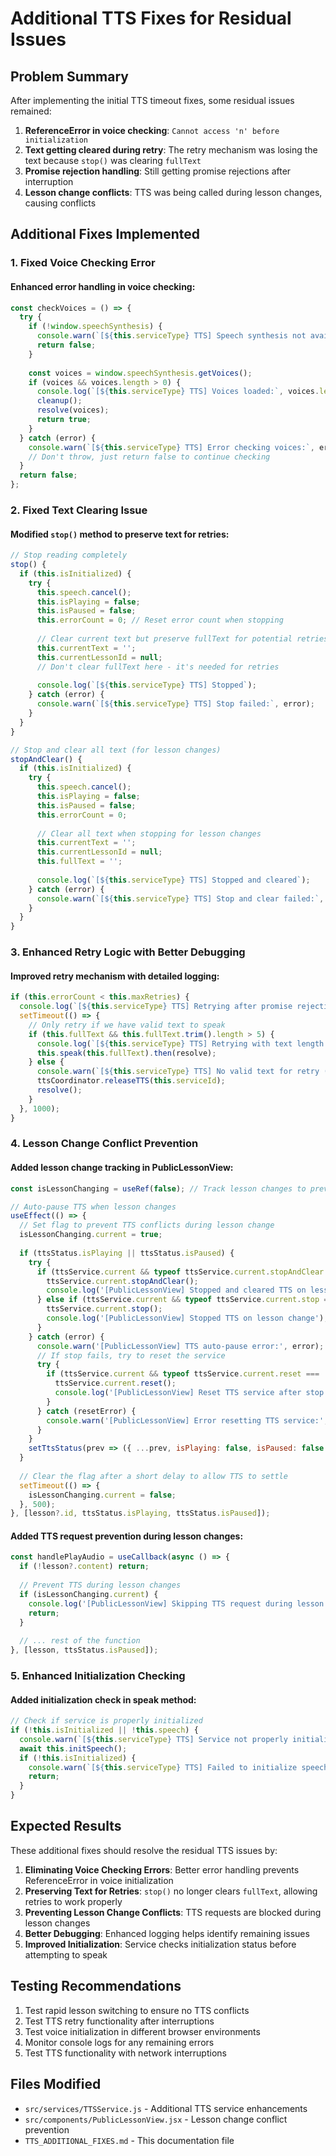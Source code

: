 # Additional TTS Fixes for Residual Issues

## Problem Summary
After implementing the initial TTS timeout fixes, some residual issues remained:

1. **ReferenceError in voice checking**: `Cannot access 'n' before initialization`
2. **Text getting cleared during retry**: The retry mechanism was losing the text because `stop()` was clearing `fullText`
3. **Promise rejection handling**: Still getting promise rejections after interruption
4. **Lesson change conflicts**: TTS was being called during lesson changes, causing conflicts

## Additional Fixes Implemented

### 1. Fixed Voice Checking Error

#### Enhanced error handling in voice checking:
```javascript
const checkVoices = () => {
  try {
    if (!window.speechSynthesis) {
      console.warn(`[${this.serviceType} TTS] Speech synthesis not available`);
      return false;
    }
    
    const voices = window.speechSynthesis.getVoices();
    if (voices && voices.length > 0) {
      console.log(`[${this.serviceType} TTS] Voices loaded:`, voices.length);
      cleanup();
      resolve(voices);
      return true;
    }
  } catch (error) {
    console.warn(`[${this.serviceType} TTS] Error checking voices:`, error);
    // Don't throw, just return false to continue checking
  }
  return false;
};
```

### 2. Fixed Text Clearing Issue

#### Modified `stop()` method to preserve text for retries:
```javascript
// Stop reading completely
stop() {
  if (this.isInitialized) {
    try {
      this.speech.cancel();
      this.isPlaying = false;
      this.isPaused = false;
      this.errorCount = 0; // Reset error count when stopping
      
      // Clear current text but preserve fullText for potential retries
      this.currentText = '';
      this.currentLessonId = null;
      // Don't clear fullText here - it's needed for retries
      
      console.log(`[${this.serviceType} TTS] Stopped`);
    } catch (error) {
      console.warn(`[${this.serviceType} TTS] Stop failed:`, error);
    }
  }
}

// Stop and clear all text (for lesson changes)
stopAndClear() {
  if (this.isInitialized) {
    try {
      this.speech.cancel();
      this.isPlaying = false;
      this.isPaused = false;
      this.errorCount = 0;
      
      // Clear all text when stopping for lesson changes
      this.currentText = '';
      this.currentLessonId = null;
      this.fullText = '';
      
      console.log(`[${this.serviceType} TTS] Stopped and cleared`);
    } catch (error) {
      console.warn(`[${this.serviceType} TTS] Stop and clear failed:`, error);
    }
  }
}
```

### 3. Enhanced Retry Logic with Better Debugging

#### Improved retry mechanism with detailed logging:
```javascript
if (this.errorCount < this.maxRetries) {
  console.log(`[${this.serviceType} TTS] Retrying after promise rejection... (${this.errorCount}/${this.maxRetries})`);
  setTimeout(() => {
    // Only retry if we have valid text to speak
    if (this.fullText && this.fullText.trim().length > 5) {
      console.log(`[${this.serviceType} TTS] Retrying with text length: ${this.fullText.trim().length}`);
      this.speak(this.fullText).then(resolve);
    } else {
      console.warn(`[${this.serviceType} TTS] No valid text for retry (fullText: ${this.fullText ? this.fullText.length : 'undefined'}), resolving gracefully`);
      ttsCoordinator.releaseTTS(this.serviceId);
      resolve();
    }
  }, 1000);
}
```

### 4. Lesson Change Conflict Prevention

#### Added lesson change tracking in PublicLessonView:
```javascript
const isLessonChanging = useRef(false); // Track lesson changes to prevent TTS conflicts

// Auto-pause TTS when lesson changes
useEffect(() => {
  // Set flag to prevent TTS conflicts during lesson change
  isLessonChanging.current = true;
  
  if (ttsStatus.isPlaying || ttsStatus.isPaused) {
    try {
      if (ttsService.current && typeof ttsService.current.stopAndClear === 'function') {
        ttsService.current.stopAndClear();
        console.log('[PublicLessonView] Stopped and cleared TTS on lesson change');
      } else if (ttsService.current && typeof ttsService.current.stop === 'function') {
        ttsService.current.stop();
        console.log('[PublicLessonView] Stopped TTS on lesson change');
      }
    } catch (error) {
      console.warn('[PublicLessonView] TTS auto-pause error:', error);
      // If stop fails, try to reset the service
      try {
        if (ttsService.current && typeof ttsService.current.reset === 'function') {
          ttsService.current.reset();
          console.log('[PublicLessonView] Reset TTS service after stop error');
        }
      } catch (resetError) {
        console.warn('[PublicLessonView] Error resetting TTS service:', resetError);
      }
    }
    setTtsStatus(prev => ({ ...prev, isPlaying: false, isPaused: false }));
  }
  
  // Clear the flag after a short delay to allow TTS to settle
  setTimeout(() => {
    isLessonChanging.current = false;
  }, 500);
}, [lesson?.id, ttsStatus.isPlaying, ttsStatus.isPaused]);
```

#### Added TTS request prevention during lesson changes:
```javascript
const handlePlayAudio = useCallback(async () => {
  if (!lesson?.content) return;
  
  // Prevent TTS during lesson changes
  if (isLessonChanging.current) {
    console.log('[PublicLessonView] Skipping TTS request during lesson change');
    return;
  }
  
  // ... rest of the function
}, [lesson, ttsStatus.isPaused]);
```

### 5. Enhanced Initialization Checking

#### Added initialization check in speak method:
```javascript
// Check if service is properly initialized
if (!this.isInitialized || !this.speech) {
  console.warn(`[${this.serviceType} TTS] Service not properly initialized, attempting to reinitialize`);
  await this.initSpeech();
  if (!this.isInitialized) {
    console.warn(`[${this.serviceType} TTS] Failed to initialize speech engine for speak`);
    return;
  }
}
```

## Expected Results

These additional fixes should resolve the residual TTS issues by:

1. **Eliminating Voice Checking Errors**: Better error handling prevents ReferenceError in voice initialization
2. **Preserving Text for Retries**: `stop()` no longer clears `fullText`, allowing retries to work properly
3. **Preventing Lesson Change Conflicts**: TTS requests are blocked during lesson changes
4. **Better Debugging**: Enhanced logging helps identify remaining issues
5. **Improved Initialization**: Service checks initialization status before attempting to speak

## Testing Recommendations

1. Test rapid lesson switching to ensure no TTS conflicts
2. Test TTS retry functionality after interruptions
3. Test voice initialization in different browser environments
4. Monitor console logs for any remaining errors
5. Test TTS functionality with network interruptions

## Files Modified

- `src/services/TTSService.js` - Additional TTS service enhancements
- `src/components/PublicLessonView.jsx` - Lesson change conflict prevention
- `TTS_ADDITIONAL_FIXES.md` - This documentation file
